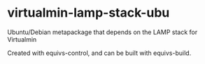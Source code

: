 # virtualmin-lamp-stack-ubu

Ubuntu/Debian metapackage that depends on the LAMP stack for Virtualmin

Created with equivs-control, and can be built with equivs-build.
